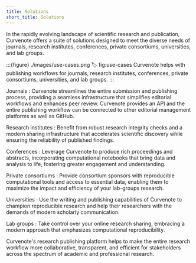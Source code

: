 ```yaml
---
title: Solutions
short_title: Solutions
---
```


In the rapidly evolving landscape of scientific research and publication, Curvenote offers a suite of solutions designed to meet the diverse needs of journals, research institutes, conferences, private consortiums, universities, and lab groups.

:::{figure} ./images/use-cases.png
:label: fig:use-cases
Curvenote helps with publishing workflows for journals, research institutes, conferences, private consortiums, universities, and lab groups.
:::

Journals
: Curvenote streamlines the entire submission and publishing process, providing a seamless infrastructure that simplifies editorial workflows and enhances peer review. Curvenote provides an API and the entire publishing workflow can be connected to other editorial management platforms as well as GitHub.

Research institutes
: Benefit from robust research integrity checks and a modern sharing infrastructure that accelerates scientific discovery while ensuring the reliability of published findings.

Conferences
: Leverage Curvenote to produce rich proceedings and abstracts, incorporating computational notebooks that bring data and analysis to life, fostering greater engagement and understanding.

Private consortiums
: Provide consortium sponsors with reproducible computational tools and access to essential data, enabling them to maximize the impact and efficiency of your lab-groups research.

Universities
: Use the writing and publishing capabilities of Curvenote to champion reproducible research and help their researchers with the demands of modern scholarly communication.

Lab groups
: Take control over your online research sharing, embracing a modern approach that emphasizes computational reproducibility.

Curvenote's research publishing platform helps to make the entire research workflow more collaborative, transparent, and efficient for stakeholders across the spectrum of academic and professional research.
